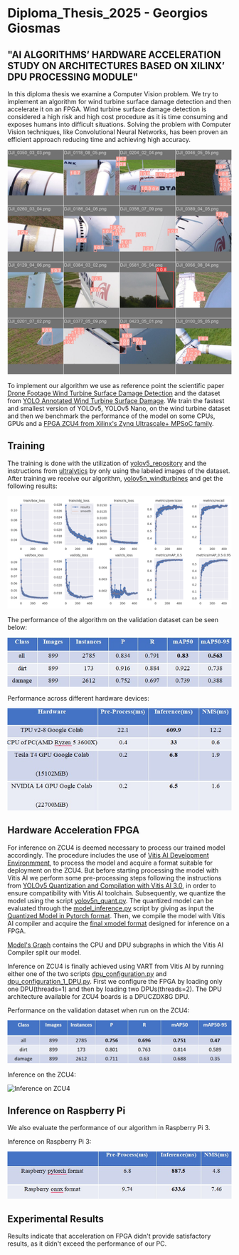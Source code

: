 # Diploma_Thesis_2025 - Georgios Giosmas

## "AI ALGORITHMS’ HARDWARE ACCELERATION STUDY ON ARCHITECTURES BASED ON XILINX’ DPU PROCESSING MODULE"

In this diploma thesis we examine a Computer Vision problem. We try to implement an algorithm for wind turbine surface damage detection and then accelerate it on an FPGA. Wind turbine surface damage detection is considered a high risk and high cost procedure as it is time consuming and exposes humans into difficult situations.  Solving the problem with Computer Vision techniques, like Convolutional Neural Networks, has been proven an efficient approach reducing time and achieving high accuracy.


![defects on wind turbines](Inference_on_DPU/val_batch0_pred.jpg)

To implement our algorithm we use as reference point the scientific paper [Drone Footage Wind Turbine Surface Damage Detection](https://ieeexplore.ieee.org/document/9816220) and the dataset from [YOLO Annotated Wind Turbine Surface Damage](https://www.kaggle.com/datasets/ajifoster3/yolo-annotated-wind-turbines-586x371). We train the fastest and smallest version of YOLOv5, YOLOv5 Nano, on the wind turbine dataset and then we benchmark the performance of the model on some CPUs, GPUs and a [FPGA ZCU4 from Xilinx's Zynq Ultrascale+ MPSoC family](https://www.xilinx.com/products/boards-and-kits/zcu104.html).

## Training

The training is done with the utilization of [yolov5_repository](https://github.com/ultralytics/yolov5) and the instructions from [ultralytics](https://docs.ultralytics.com/yolov5/) by only using the labeled images of the dataset. After training we receive our algorithm, [yolov5n_windturbines](https://github.com/GeorgiosGiosmas/Diploma_Thesis_2025/blob/main/Inference_on_CPU/best.pt) and get the following results:


![Training Results](images/results.png)

The performance of the algorithm on the validation dataset can be seen below:

![Performance on Validation Dataset](Inference_on_CPU/accuracy_CPU.jpg)

Performance across different hardware devices:

![Inference on different hardware devices](Inference_on_CPU/Inference_on_hardware_devices.jpg)

## Hardware Acceleration FPGA

For inference on ZCU4 is deemed necessary to process our trained model accordingly. The procedure includes the use of [Vitis AI Development Environmment](https://xilinx.github.io/Vitis-AI/3.0/html/index.html), to process the model and acquire a format suitable for deployment on the ZCU4. But before starting processing the model with Vitis AI we perform some pre-processing steps following the instructions from [YOLOv5 Quantization and Compilation with Vitis AI 3.0](https://www.hackster.io/LogicTronix/yolov5-quantization-compilation-with-vitis-ai-3-0-for-kria-7b005d#toc-quantizing-yolov5-pytorch-with-vitis-ai-3-0-5), in order to ensure compatibility with Vitis AI toolchain. Subsequently, we quantize the model using the script [yolov5n_quant.py](yolov5n_quant.py). The quantized model can be evaluated through the [model_inference.py](model_inference.py) script by giving as input the [Quantized Model in Pytorch format](quantize_result/DetectMultiBackend_int.pt). Then, we compile the model with Vitis AI compiler and acquire the [final xmodel format](yolov5n_cd_pt/yolov5n_cd_pt.xmodel) designed for inference on a FPGA.

[Model's Graph](graph.png) contains the CPU and DPU subgraphs in which the Vitis AI Compiler split our model.

Inference on ZCU4 is finally achieved using VART from Vitis AI by running either one of the two scripts [dpu_configuration.py](dpu_configuration.py) and [dpu_configuration_1_DPU.py](dpu_configuration_1_DPU.py). First we configure the FPGA by loading only one DPU(threads=1) and then by loading two DPUs(threads=2). The DPU architecture available for ZCU4 boards is a DPUCZDX8G DPU.

Performance on the validation dataset when run on the ZCU4:

![Performance on ZCU4](images/accuracy_DPU.jpg)

Inference on the ZCU4:

![Inference on ZCU4](images/DPU_inference.jp)

## Inference on Raspberry Pi
We also evaluate the performance of our algorithm in Raspberry Pi 3.

Inference on Raspberry Pi 3:

![Inference on Raspberry Pi 3](Inference_on_CPU/Raspberry_inference.jpg)

## Experimental Results

Results indicate that acceleration on FPGA didn't provide satisfactory results, as it didn't exceed the performance of our PC.



